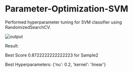 # Parameter-Optimization-SVM
Performed hyperparameter tuning for SVM classifier using RandomizedSearchCV.

![output](https://user-images.githubusercontent.com/79644670/233164408-08c9d958-16e6-482b-873f-499b37c34f02.png)

Result:

Best Score 0.8722222222222223 for Sample2

Best Hyperparameters: {'nu': 0.2, 'kernel': 'linear'}
